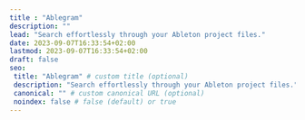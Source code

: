 ```yaml
---
title : "Ablegram"
description: ""
lead: "Search effortlessly through your Ableton project files."
date: 2023-09-07T16:33:54+02:00
lastmod: 2023-09-07T16:33:54+02:00
draft: false
seo:
 title: "Ablegram" # custom title (optional)
 description: "Search effortlessly through your Ableton project files." # custom description (recommended)
 canonical: "" # custom canonical URL (optional)
 noindex: false # false (default) or true
---
```

